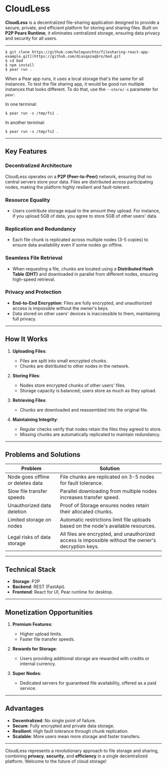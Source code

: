 # CloudLess

**CloudLess** is a decentralized file-sharing application designed to provide a secure, private, and efficient platform for storing and sharing files. Built on **P2P Pears Runtime**, it eliminates centralized storage, ensuring data privacy and security for all users.

---

```
$ git clone https://github.com/holepunchto/filesharing-react-app-example.git](https://github.com/diasqazaqbro/bed.git
$ cd bed
$ npm install 
$ pear run .
```

When a Pear app runs, it uses a local storage that's the same for all instances. To test the file sharing app, it would be good run multiple instances that looks different. To do that, use the `--store/-s` parameter for `pear`.

In one terminal:

```
$ pear run -s /tmp/fs1 .
```

In another terminal:

```
$ pear run -s /tmp/fs2 .
```

---

## Key Features

### Decentralized Architecture
CloudLess operates on a **P2P (Peer-to-Peer)** network, ensuring that no central servers store your data. Files are distributed across participating nodes, making the platform highly resilient and fault-tolerant.

### Resource Equality
- Users contribute storage equal to the amount they upload. For instance, if you upload 5GB of data, you agree to store 5GB of other users' data.

### Replication and Redundancy
- Each file chunk is replicated across multiple nodes (3-5 copies) to ensure data availability even if some nodes go offline.

### Seamless File Retrieval
- When requesting a file, chunks are located using a **Distributed Hash Table (DHT)** and downloaded in parallel from different nodes, ensuring high-speed retrieval.

### Privacy and Protection
- **End-to-End Encryption**: Files are fully encrypted, and unauthorized access is impossible without the owner's keys.
- Data stored on other users' devices is inaccessible to them, maintaining full privacy.

---

## How It Works

1. **Uploading Files**:
   - Files are split into small encrypted chunks.
   - Chunks are distributed to other nodes in the network.

2. **Storing Files**:
   - Nodes store encrypted chunks of other users' files.
   - Storage capacity is balanced; users store as much as they upload.

3. **Retrieving Files**:
   - Chunks are downloaded and reassembled into the original file.

4. **Maintaining Integrity**:
   - Regular checks verify that nodes retain the files they agreed to store.
   - Missing chunks are automatically replicated to maintain redundancy.

---

## Problems and Solutions

| **Problem**                 | **Solution**                                                                                     |
|------------------------------|-------------------------------------------------------------------------------------------------|
| Node goes offline or deletes data | File chunks are replicated on 3-5 nodes for fault tolerance.                                   |
| Slow file transfer speeds    | Parallel downloading from multiple nodes increases transfer speed.                              |
| Unauthorized data deletion   | Proof of Storage ensures nodes retain their allocated chunks.                                   |
| Limited storage on nodes     | Automatic restrictions limit file uploads based on the node's available resources.              |
| Legal risks of data storage  | All files are encrypted, and unauthorized access is impossible without the owner's decryption keys. |

---

## Technical Stack

- **Storage**: P2P
- **Backend**: REST (FastApi).
- **Frontend**: React for UI, Pear runtime for desktop.

---

## Monetization Opportunities

1. **Premium Features**:
   - Higher upload limits.
   - Faster file transfer speeds.

2. **Rewards for Storage**:
   - Users providing additional storage are rewarded with credits or internal currency.

3. **Super Nodes**:
   - Dedicated servers for guaranteed file availability, offered as a paid service.

---

## Advantages

- **Decentralized**: No single point of failure.
- **Secure**: Fully encrypted and private data storage.
- **Resilient**: High fault tolerance through chunk replication.
- **Scalable**: More users mean more storage and faster transfers.

---

CloudLess represents a revolutionary approach to file storage and sharing, combining **privacy**, **security**, and **efficiency** in a single decentralized platform. Welcome to the future of cloud storage!
